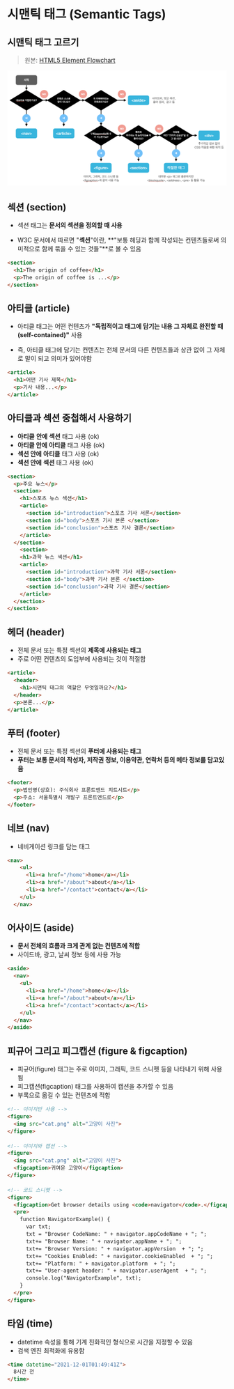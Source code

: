 # 시맨틱 태그 (Semantic Tags)

## 시맨틱 태그 고르기

> 원본: [HTML5 Element Flowchart](http://html5doctor.com/resources/)

![semantic01](assets/semantics01.png)



## 섹션 (section)

- 섹션 태그는 **문서의 섹션을 정의할 때 사용**

- W3C 문서에서 따르면 "**섹션**"이란, **"보통 헤딩과 함께 작성되는 컨텐츠들로써 의미적으로 함께 묶을 수 있는 것들"**로 볼 수 있음

```html
<section>
  <h1>The origin of coffee</h1>
  <p>The origin of coffee is ...</p>
</section>
```



## 아티클 (article)

- 아티클 태그는 어떤 컨텐츠가 **"독립적이고 태그에 담기는 내용 그 자체로 완전할 때 (self-contained)"** 사용

- 즉, 아티클 태그에 담기는 컨텐츠는 전체 문서의 다른 컨텐츠들과 상관 없이 그 자체로 말이 되고 의미가 있어야함

```html
<article>
  <h1>어떤 기사 제목</h1>
  <p>기사 내용...</p>
</article>
```



## 아티클과 섹션 중첩해서 사용하기

- **아티클** **안에** **섹션** 태그 사용 (ok)
- **아티클 안에** **아티클** 태그 사용 (ok)
- **섹션 안에** **아티클** 태그 사용 (ok)
- **섹션 안에** **섹션** 태그 사용 (ok)

```html
<section>
  <p>주요 뉴스</p>
  <section>
    <h1>스포츠 뉴스 섹션</h1>
    <article>
      <section id="introduction">스포츠 기사 서론</section>
      <section id="body">스포츠 기사 본론 </section>
      <section id="conclusion">스포츠 기사 결론</section>
    </article>
  </section>
    <section>
    <h1>과학 뉴스 섹션</h1>
    <article>
      <section id="introduction">과학 기사 서론</section>
      <section id="body">과학 기사 본론 </section>
      <section id="conclusion">과학 기사 결론</section>
    </article>
  </section>
</section>
```



## 헤더 (header)

- 전체 문서 또는 특정 섹션의 **제목에 사용되는 태그** 
- 주로 어떤 컨텐츠의 도입부에 사용되는 것이 적절함

```html
<article>
  <header>
    <h1>시맨틱 태그의 역할은 무엇일까요?</h1>
  </header>
  <p>본론...</p>
</article>
```



## 푸터 (footer)

- 전체 문서 또는 특정 섹션의 **푸터에 사용되는 태그** 
- **푸터는 보통 문서의 작성자, 저작권 정보, 이용약관, 연락처 등의 메타 정보를 담고있음**

```html
<footer>
  <p>법인명(상호): 주식회사 프론트엔드 치트시트</p>
  <p>주소: 서울특별시 개발구 프론트엔드로</p>
</footer>
```



## 네브 (nav)

- 네비게이션 링크를 담는 태그

```html
<nav>
    <ul>
      <li><a href="/home">home</a></li>
      <li><a href="/about">about</a></li>
      <li><a href="/contact">contact</a></li>
    </ul>
  </nav>
```



## 어사이드 (aside)

- **문서 전체의 흐름과 크게 관계 없는 컨텐츠에 적합**
- 사이드바, 광고, 날씨 정보 등에 사용 가능

```html
<aside>
  <nav>
    <ul>
      <li><a href="/home">home</a></li>
      <li><a href="/about">about</a></li>
      <li><a href="/contact">contact</a></li>
    </ul>
  </nav>
</aside>
```



## 피규어 그리고 피그캡션 (figure & figcaption)

- 피규어(figure) 태그는 주로 이미지, 그래픽, 코드 스니펫 등을 나타내기 위해 사용됨
- 피그캡션(figcaption) 태그를 사용하여 캡션을 추가할 수 있음
- 부록으로 옮길 수 있는 컨텐츠에 적합

```html
<!-- 이미지만 사용 -->
<figure>
  <img src="cat.png" alt="고양이 사진">
</figure>

<!-- 이미지와 캡션 -->
<figure>
  <img src="cat.png" alt="고양이 사진">
  <figcaption>귀여운 고양이</figcaption>
</figure>

<!-- 코드 스니펫 -->
<figure>
  <figcaption>Get browser details using <code>navigator</code>.</figcaption>
  <pre>
    function NavigatorExample() {
      var txt;
      txt = "Browser CodeName: " + navigator.appCodeName + "; ";
      txt+= "Browser Name: " + navigator.appName + "; ";
      txt+= "Browser Version: " + navigator.appVersion  + "; ";
      txt+= "Cookies Enabled: " + navigator.cookieEnabled  + "; ";
      txt+= "Platform: " + navigator.platform  + "; ";
      txt+= "User-agent header: " + navigator.userAgent  + "; ";
      console.log("NavigatorExample", txt);
    }
  </pre>
</figure>
```



## 타임 (time)

- datetime 속성을 통해 기계 친화적인 형식으로 시간을 지정할 수 있음
- 검색 엔진 최적화에 유용함

```html
<time datetime="2021-12-01T01:49:41Z">
  8시간 전
</time>
```

